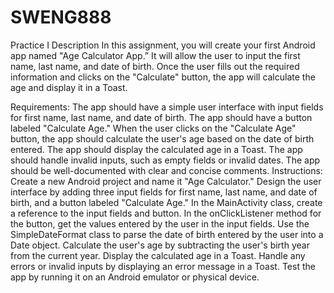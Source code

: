 # SWENG888
Practice I
Description
In this assignment, you will create your first Android app named "Age Calculator App.” It will allow the user to input the first name, last name, and date of birth. Once the user fills out the required information and clicks on the "Calculate" button, the app will calculate the age and display it in a Toast.

Requirements:
The app should have a simple user interface with input fields for first name, last name, and date of birth.
The app should have a button labeled "Calculate Age."
When the user clicks on the "Calculate Age" button, the app should calculate the user's age based on the date of birth entered.
The app should display the calculated age in a Toast.
The app should handle invalid inputs, such as empty fields or invalid dates.
The app should be well-documented with clear and concise comments.
Instructions:
Create a new Android project and name it "Age Calculator."
Design the user interface by adding three input fields for first name, last name, and date of birth, and a button labeled "Calculate Age."
In the MainActivity class, create a reference to the input fields and button.
In the onClickListener method for the button, get the values entered by the user in the input fields.
Use the SimpleDateFormat class to parse the date of birth entered by the user into a Date object.
Calculate the user's age by subtracting the user's birth year from the current year.
Display the calculated age in a Toast.
Handle any errors or invalid inputs by displaying an error message in a Toast.
Test the app by running it on an Android emulator or physical device.
